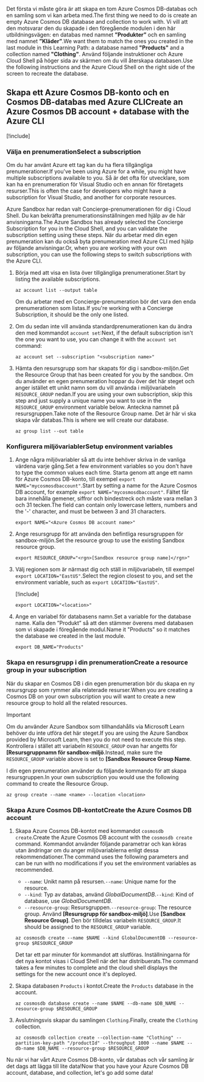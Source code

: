 <span data-ttu-id="5b817-101">Det första vi måste göra är att skapa en tom Azure Cosmos DB-databas och en samling som vi kan arbeta med.</span><span class="sxs-lookup"><span data-stu-id="5b817-101">The first thing we need to do is create an empty Azure Cosmos DB database and collection to work with.</span></span> <span data-ttu-id="5b817-102">Vi vill att den motsvarar den du skapade i den föregående modulen i den här utbildningsvägen: en databas med namnet **”Produkter”** och en samling med namnet **”Kläder”**.</span><span class="sxs-lookup"><span data-stu-id="5b817-102">We want them to match the ones you created in the last module in this Learning Path: a database named **"Products"** and a collection named **"Clothing"**.</span></span> <span data-ttu-id="5b817-103">Använd följande instruktioner och Azure Cloud Shell på höger sida av skärmen om du vill återskapa databasen.</span><span class="sxs-lookup"><span data-stu-id="5b817-103">Use the following instructions and the Azure Cloud Shell on the right side of the screen to recreate the database.</span></span>

## <a name="create-an-azure-cosmos-db-account--database-with-the-azure-cli"></a><span data-ttu-id="5b817-104">Skapa ett Azure Cosmos DB-konto och en Cosmos DB-databas med Azure CLI</span><span class="sxs-lookup"><span data-stu-id="5b817-104">Create an Azure Cosmos DB account + database with the Azure CLI</span></span>

[!include[](../../../includes/azure-sandbox-activate.md)]

### <a name="select-a-subscription"></a><span data-ttu-id="5b817-105">Välja en prenumeration</span><span class="sxs-lookup"><span data-stu-id="5b817-105">Select a subscription</span></span>

<span data-ttu-id="5b817-106">Om du har använt Azure ett tag kan du ha flera tillgängliga prenumerationer.</span><span class="sxs-lookup"><span data-stu-id="5b817-106">If you've been using Azure for a while, you might have multiple subscriptions available to you.</span></span> <span data-ttu-id="5b817-107">Så är det ofta för utvecklare, som kan ha en prenumeration för Visual Studio och en annan för företagets resurser.</span><span class="sxs-lookup"><span data-stu-id="5b817-107">This is often the case for developers who might have a subscription for Visual Studio, and another for corporate resources.</span></span>

<span data-ttu-id="5b817-108">Azure Sandbox har redan valt Concierge-prenumerationen för dig i Cloud Shell. Du kan bekräfta prenumerationsinställningen med hjälp av de här anvisningarna.</span><span class="sxs-lookup"><span data-stu-id="5b817-108">The Azure Sandbox has already selected the Concierge Subscription for you in the Cloud Shell, and you can validate the subscription setting using these steps.</span></span> <span data-ttu-id="5b817-109">När du arbetar med din egen prenumeration kan du också byta prenumeration med Azure CLI med hjälp av följande anvisningar.</span><span class="sxs-lookup"><span data-stu-id="5b817-109">Or, when you are working with your own subscription, you can use the following steps to switch subscriptions with the Azure CLI.</span></span>

1. <span data-ttu-id="5b817-110">Börja med att visa en lista över tillgängliga prenumerationer.</span><span class="sxs-lookup"><span data-stu-id="5b817-110">Start by listing the available subscriptions.</span></span>

    ```azurecli
    az account list --output table
    ```

   <span data-ttu-id="5b817-111">Om du arbetar med en Concierge-prenumeration bör det vara den enda prenumerationen som listas.</span><span class="sxs-lookup"><span data-stu-id="5b817-111">If you're working with a Concierge Subscription, it should be the only one listed.</span></span>

1. <span data-ttu-id="5b817-112">Om du sedan inte vill använda standardprenumerationen kan du ändra den med kommandot `account set`:</span><span class="sxs-lookup"><span data-stu-id="5b817-112">Next, if the default subscription isn't the one you want to use, you can change it with the `account set` command:</span></span>

    ```azurecli
    az account set --subscription "<subscription name>"
    ```
    
1. <span data-ttu-id="5b817-113">Hämta den resursgrupp som har skapats för dig i sandbox-miljön.</span><span class="sxs-lookup"><span data-stu-id="5b817-113">Get the Resource Group that has been created for you by the sandbox.</span></span> <span data-ttu-id="5b817-114">Om du använder en egen prenumeration hoppar du över det här steget och anger istället ett unikt namn som du vill använda i miljövariabeln `RESOURCE_GROUP` nedan.</span><span class="sxs-lookup"><span data-stu-id="5b817-114">If you are using your own subscription, skip this step and just supply a unique name you want to use in the `RESOURCE_GROUP` environment variable below.</span></span> <span data-ttu-id="5b817-115">Anteckna namnet på resursgruppen.</span><span class="sxs-lookup"><span data-stu-id="5b817-115">Take note of the Resource Group name.</span></span> <span data-ttu-id="5b817-116">Det är här vi ska skapa vår databas.</span><span class="sxs-lookup"><span data-stu-id="5b817-116">This is where we will create our database.</span></span>

    ```azurecli
    az group list --out table
    ```
### <a name="setup-environment-variables"></a><span data-ttu-id="5b817-117">Konfigurera miljövariabler</span><span class="sxs-lookup"><span data-stu-id="5b817-117">Setup environment variables</span></span>

1. <span data-ttu-id="5b817-118">Ange några miljövariabler så att du inte behöver skriva in de vanliga värdena varje gång.</span><span class="sxs-lookup"><span data-stu-id="5b817-118">Set a few environment variables so you don't have to type the common values each time.</span></span> <span data-ttu-id="5b817-119">Starta genom att ange ett namn för Azure Cosmos DB-konto, till exempel `export NAME="mycosmosdbaccount"`.</span><span class="sxs-lookup"><span data-stu-id="5b817-119">Start by setting a name for the Azure Cosmos DB account, for example `export NAME="mycosmosdbaccount"`.</span></span> <span data-ttu-id="5b817-120">Fältet får bara innehålla gemener, siffror och bindestreck och måste vara mellan 3 och 31 tecken.</span><span class="sxs-lookup"><span data-stu-id="5b817-120">The field can contain only lowercase letters, numbers and the '-' character, and must be between 3 and 31 characters.</span></span>

    ```azurecli
    export NAME="<Azure Cosmos DB account name>"
    ```

1. <span data-ttu-id="5b817-121">Ange resursgrupp för att använda den befintliga resursgruppen för sandbox-miljön.</span><span class="sxs-lookup"><span data-stu-id="5b817-121">Set the resource group to use the existing Sandbox resource group.</span></span>

    ```azurecli
    export RESOURCE_GROUP="<rgn>[Sandbox resource group name]</rgn>"
    ```

1. <span data-ttu-id="5b817-122">Välj regionen som är närmast dig och ställ in miljövariabeln, till exempel `export LOCATION="EastUS"`.</span><span class="sxs-lookup"><span data-stu-id="5b817-122">Select the region closest to you, and set the environment variable, such as `export LOCATION="EastUS"`.</span></span>

    [!include[](../../../includes/azure-sandbox-regions-first-mention-note.md)]

    ```azurecli
    export LOCATION="<location>"
    ```

1. <span data-ttu-id="5b817-123">Ange en variabel för databasens namn.</span><span class="sxs-lookup"><span data-stu-id="5b817-123">Set a variable for the database name.</span></span> <span data-ttu-id="5b817-124">Kalla den ”Produkt” så att den stämmer överens med databasen som vi skapade i föregående modul.</span><span class="sxs-lookup"><span data-stu-id="5b817-124">Name it "Products" so it matches the database we created in the last module.</span></span>

    ```azurecli
    export DB_NAME="Products"
    ```

### <a name="create-a-resource-group-in-your-subscription"></a><span data-ttu-id="5b817-125">Skapa en resursgrupp i din prenumeration</span><span class="sxs-lookup"><span data-stu-id="5b817-125">Create a resource group in your subscription</span></span>

<span data-ttu-id="5b817-126">När du skapar en Cosmos DB i din egen prenumeration bör du skapa en ny resursgrupp som rymmer alla relaterade resurser.</span><span class="sxs-lookup"><span data-stu-id="5b817-126">When you are creating a Cosmos DB on your own subscription you will want to create a new resource group to hold all the related resources.</span></span>

> [!IMPORTANT]
> <span data-ttu-id="5b817-127">Om du använder Azure Sandbox som tillhandahålls via Microsoft Learn behöver du inte utföra det här steget.</span><span class="sxs-lookup"><span data-stu-id="5b817-127">If you are using the Azure Sandbox provided by Microsoft Learn, then you do not need to execute this step.</span></span> <span data-ttu-id="5b817-128">Kontrollera i stället att variabeln `RESOURCE_GROUP` ovan har angetts för **<rgn>[Resursgruppnamn för sandbox-miljö</rgn>**.</span><span class="sxs-lookup"><span data-stu-id="5b817-128">Instead, make sure the `RESOURCE_GROUP` variable above is set to **<rgn>[Sandbox Resource Group Name</rgn>**.</span></span>

<span data-ttu-id="5b817-129">I din egen prenumeration använder du följande kommando för att skapa resursgruppen.</span><span class="sxs-lookup"><span data-stu-id="5b817-129">In your own subscription you would use the following command to create the Resource Group.</span></span> 

```azurecli
az group create --name <name> --location <location>
```

### <a name="create-the-azure-cosmos-db-account"></a><span data-ttu-id="5b817-130">Skapa Azure Cosmos DB-kontot</span><span class="sxs-lookup"><span data-stu-id="5b817-130">Create the Azure Cosmos DB account</span></span>

1. <span data-ttu-id="5b817-131">Skapa Azure Cosmos DB-kontot med kommandot `cosmosdb create`.</span><span class="sxs-lookup"><span data-stu-id="5b817-131">Create the Azure Cosmos DB account with the `cosmosdb create` command.</span></span> <span data-ttu-id="5b817-132">Kommandot använder följande parametrar och kan köras utan ändringar om du anger miljövariablerna enligt dessa rekommendationer.</span><span class="sxs-lookup"><span data-stu-id="5b817-132">The command uses the following parameters and can be run with no modifications if you set the environment variables as recommended.</span></span>
    - <span data-ttu-id="5b817-133">`--name`: Unikt namn på resursen.</span><span class="sxs-lookup"><span data-stu-id="5b817-133">`--name`: Unique name for the resource.</span></span>
    - <span data-ttu-id="5b817-134">`--kind`: Typ av databas, använd _GlobalDocumentDB_.</span><span class="sxs-lookup"><span data-stu-id="5b817-134">`--kind`: Kind of database, use _GlobalDocumentDB_.</span></span>
    - <span data-ttu-id="5b817-135">`--resource-group`: Resursgruppen.</span><span class="sxs-lookup"><span data-stu-id="5b817-135">`--resource-group`: The resource group.</span></span> <span data-ttu-id="5b817-136">Använd **<rgn>[Resursgrupp för sandbox-miljö]</rgn>**.</span><span class="sxs-lookup"><span data-stu-id="5b817-136">Use **<rgn>[Sandbox Resource Group]</rgn>**.</span></span> <span data-ttu-id="5b817-137">Den bör tilldelas variabeln `RESOURCE_GROUP`.</span><span class="sxs-lookup"><span data-stu-id="5b817-137">It should be assigned to the `RESOURCE_GROUP` variable.</span></span>

    ```azurecli
    az cosmosdb create --name $NAME --kind GlobalDocumentDB --resource-group $RESOURCE_GROUP
    ```

    <span data-ttu-id="5b817-138">Det tar ett par minuter för kommandot att slutföras. Inställningarna för det nya kontot visas i Cloud Shell när det har distribuerats.</span><span class="sxs-lookup"><span data-stu-id="5b817-138">The command takes a few minutes to complete and the cloud shell displays the settings for the new account once it's deployed.</span></span>

1. <span data-ttu-id="5b817-139">Skapa databasen `Products` i kontot.</span><span class="sxs-lookup"><span data-stu-id="5b817-139">Create the `Products` database in the account.</span></span>

    ```azurecli
    az cosmosdb database create --name $NAME --db-name $DB_NAME --resource-group $RESOURCE_GROUP
    ```

1. <span data-ttu-id="5b817-140">Avslutningsvis skapar du samlingen `Clothing`.</span><span class="sxs-lookup"><span data-stu-id="5b817-140">Finally, create the `Clothing` collection.</span></span>

    ```azurecli
    az cosmosdb collection create --collection-name "Clothing" --partition-key-path "/productId" --throughput 1000 --name $NAME --db-name $DB_NAME --resource-group $RESOURCE_GROUP
    ```

<span data-ttu-id="5b817-141">Nu när vi har vårt Azure Cosmos DB-konto, vår databas och vår samling är det dags att lägga till lite data!</span><span class="sxs-lookup"><span data-stu-id="5b817-141">Now that you have your Azure Cosmos DB account, database, and collection, let's go add some data!</span></span>